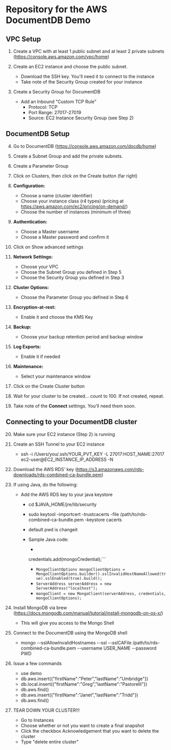 # Repository for the AWS DocumentDB Demo


## VPC Setup

1.  Create a VPC with at least 1 public subnet and at least 2 private subnets (https://console.aws.amazon.com/vpc/home)

2.  Create an EC2 instance and choose the public subnet. 

    *   Download the SSH key. You'll need it to connect to the instance
    *   Take note of the Security Group created for your instance

3.  Create a Security Group for DocumentDB

    * Add an Inbound "Custom TCP Rule" 
         *  Protocol: TCP 
         *  Port Range: 27017-27019 
         *  Source: EC2 Instance Security Group (see Step 2)

## DocumentDB Setup

4.  Go to DocumentDB (https://console.aws.amazon.com/docdb/home)

5.  Create a Subnet Group and add the private subnets.

6.  Create a Parameter Group

7.  Click on Clusters, then click on the Create button (far right)

8.  **Configuration:** 

    * Choose a name (cluster identifier)
    * Choose your instance class (r4 types) (pricing at https://aws.amazon.com/ec2/pricing/on-demand/)
    * Choose the number of instances (minimum of three)

9.  **Authentication:**

    * Choose a Master username
    * Choose a Master password and confirm it
    
10. Click on Show advanced settings

11. **Network Settings:**

    * Choose your VPC
    * Choose the Subnet Group you defined in Step 5
    * Choose the Security Group you defined in Step 3

12. **Cluster Options:**
    
    * Choose the Parameter Group you defined in Step 6
    
13. **Encryption-at-rest:**
    
    * Enable it and choose the KMS Key
    
14. **Backup:**

    * Choose your backup retention period and backup window
    
15. **Log Exports:**

    * Enable it if needed
    
16. **Maintenance:**

    * Select your maintenance window
    
17. Click on the Create Cluster button

18. Wait for your cluster to be created... count to 100. If not created, repeat.

19. Take note of the **Connect** settings. You'll need them soon.


## Connecting to your DocumentDB cluster

20. Make sure your EC2 instance (Step 2) is running

21. Create an SSH Tunnel to your EC2 instance

    * ssh -i /Users/you/.ssh/YOUR_PVT_KEY -L 27017:HOST_NAME:27017 ec2-user@EC2_INSTANCE_IP_ADDRESS -N

22. Download the AWS RDS' key (https://s3.amazonaws.com/rds-downloads/rds-combined-ca-bundle.pem)

23. If using Java, do the following:

    * Add the AWS RDS key to your java keystore
      * cd $JAVA_HOME/jre/lib/security
      * sudo keytool -importcert -trustcacerts -file /path/to/rds-combined-ca-bundle.pem -keystore cacerts
      * default pwd is changeit
      
      * Sample Java code:
        * ```MongoCredential mongoCredential = MongoCredential.createScramSha1Credential(USERNAME, "test", PASSWORD.toCharArray()); 
        credentials.add(mongoCredential);```
        * ```MongoClientOptions mongoClientOptions = MongoClientOptions.builder().sslInvalidHostNameAllowed(true).sslEnabled(true).build();``` 
        * ```ServerAddress serverAddress = new ServerAddress("localhost"); ```
        * ```mongoClient = new MongoClient(serverAddress, credentials, mongoClientOptions);```

24. Install MongoDB via brew (https://docs.mongodb.com/manual/tutorial/install-mongodb-on-os-x/)

    * This will give you access to the Mongo Shell

25. Connect to the DocumentDB using the MongoDB shell

    *  mongo --sslAllowInvalidHostnames --ssl --sslCAFile /path/to/rds-combined-ca-bundle.pem --username USER_NAME --password PWD
    
26. Issue a few commands

    * use demo
    * db.aws.insert({"firstName":"Peter","lastName":"Umbridge"})
    * db.local.insert({"firstName":"Greg","lastName":"Pastorelli"})
    * db.aws.find()
    * db.aws.insert({"firstName":"Janet","lastName":"Tridd"})
    * db.aws.find()
    
27. TEAR DOWN YOUR CLUSTER!!!

    * Go to Instances
    * Choose whether or not you want to create a final snapshot
    * Click the checkbox Acknowledgement that you want to delete the cluster
    * Type "delete entire cluster"

